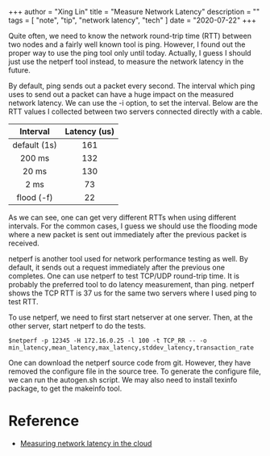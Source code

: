 +++
author = "Xing Lin"
title = "Measure Network Latency"
description = ""
tags = [
    "note",
    "tip",
    "network latency",
    "tech"
]
date = "2020-07-22"
+++

Quite often, we need to know the network round-trip time (RTT) between two nodes
and a fairly well known tool is ping. However, I found out the proper way to use the ping tool  only until today. Actually, I guess I should just use the netperf tool instead, to measure the network latency in the future. 

By default, ping sends out a packet every second. 
The interval which ping uses to send out a packet can have a huge impact
on the measured network latency. We can use the -i option, to set the interval.
Below are the RTT values I collected between two servers connected directly with
a cable.

| Interval | Latency (us) |
| :------: |  :-----------: |
| default (1s)    |  161       |
| 200 ms     |   132       |
| 20 ms| 130 |
| 2 ms     |    73    |
| flood (-f)| 22 |

As we can see, one can get very different RTTs when using different intervals.
For the common cases, I guess we should use the flooding mode where 
a new packet is sent out immediately after the previous packet is received. 

netperf is another tool used for network performance testing as well. 
By default, it sends out a request immediately after the previous one completes.
One can use netperf to test TCP/UDP round-trip time.  It is probably the preferred tool to do latency measurement, than ping. netperf shows the TCP RTT is 37 us for the same two servers where I used ping to test RTT. 

To use netperf, we need to first start netserver at one server. 
Then, at the other server, start netperf to do the tests. 

    $netperf -p 12345 -H 172.16.0.25 -l 100 -t TCP_RR -- -o min_latency,mean_latency,max_latency,stddev_latency,transaction_rate

One can download the netperf source code from git. However, 
they have removed the configure file in the source tree. 
To generate the configure file, we can run the autogen.sh script. 
We may also need to install texinfo package, to get the makeinfo tool. 

# Reference
* [Measuring network latency in the cloud](https://cloud.google.com/blog/products/networking/using-netperf-and-ping-to-measure-network-latency)
